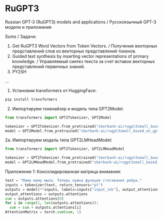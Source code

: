 # RuGPT3
Russian GPT-3 (RuGPT3) models and applications / Русскоязычный GPT-3 модели и приложения

Sums / Задачи:
1. Get RuGPT3 Word Vectors from Token Vectors. / Получение векторных представлений слов из векторных представлений токенов.
2. Guided text synthesis by inserting vector representations of primary knowledge. / Управляемый синтез текста за счет вставок векторных представлений первичных знаний.
3. PY2SH

...

1. Установим transformers от HuggingFace:
```bash
pip install transformers
```

2. Импортируем токенайзер и модель типа GPT2Model:

```python
from transformers import GPT2Tokenizer, GPT2Model

tokenizer = GPT2Tokenizer.from_pretrained("sberbank-ai/rugpt3small_based_on_gpt2")
model = GPT2Model.from_pretrained("sberbank-ai/rugpt3small_based_on_gpt2")
```

2a. Импортируем модель типа GPT2LMHeadModel:
```python
from transformers import GPT2Tokenizer, GPT2LMHeadModel

tokenizer = GPT2Tokenizer.from_pretrained("sberbank-ai/rugpt3small_based_on_gpt2")
model = GPT2LMHeadModel.from_pretrained("sberbank-ai/rugpt3small_based_on_gpt2")
```

Приложение 1: Консолидированная матрица внимания:

```python
text = "Мама маму мыла. Теперь нужна функция стягивания ребра."
inputs = tokenizer(text, return_tensors="pt")
outputs = model(**inputs, labels=inputs["input_ids"], output_attentions=True)
output_attentions = outputs.attentions
sum = outputs.attentions[0]
for i in range(1, len(outputs.attentions)):
  sum = sum + outputs.attentions[i]
AttentionMatrix = torch.sum(sum, 1)
```
